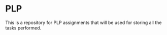 # PLP
This is a repository for PLP assignments that will be used for storing all the tasks performed.
